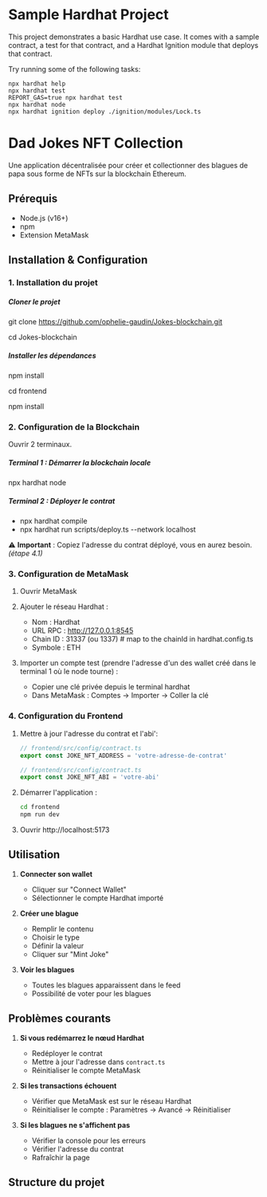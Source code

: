 # Sample Hardhat Project

This project demonstrates a basic Hardhat use case. It comes with a sample contract, a test for that contract, and a Hardhat Ignition module that deploys that contract.

Try running some of the following tasks:

```shell
npx hardhat help
npx hardhat test
REPORT_GAS=true npx hardhat test
npx hardhat node
npx hardhat ignition deploy ./ignition/modules/Lock.ts
```

# Dad Jokes NFT Collection

Une application décentralisée pour créer et collectionner des blagues de papa sous forme de NFTs sur la blockchain Ethereum.

## Prérequis

-   Node.js (v16+)
-   npm
-   Extension MetaMask

## Installation & Configuration

### 1. Installation du projet

##### Cloner le projet

git clone https://github.com/ophelie-gaudin/Jokes-blockchain.git

cd Jokes-blockchain

##### Installer les dépendances

npm install

cd frontend

npm install

### 2. Configuration de la Blockchain

Ouvrir 2 terminaux.

##### Terminal 1 : Démarrer la blockchain locale

npx hardhat node

##### Terminal 2 : Déployer le contrat

- npx hardhat compile
- npx hardhat run scripts/deploy.ts --network localhost


⚠️ **Important** : Copiez l'adresse du contrat déployé, vous en aurez besoin. _(étape 4.1)_

### 3. Configuration de MetaMask

1. Ouvrir MetaMask
2. Ajouter le réseau Hardhat :

    - Nom : Hardhat
    - URL RPC : http://127.0.0.1:8545
    - Chain ID : 31337 (ou 1337) # map to the chainId in hardhat.config.ts
    - Symbole : ETH

3. Importer un compte test (prendre l'adresse d'un des wallet créé dans le terminal 1 où le node tourne) :

    - Copier une clé privée depuis le terminal hardhat
    - Dans MetaMask : Comptes -> Importer -> Coller la clé

### 4. Configuration du Frontend

1. Mettre à jour l'adresse du contrat et l'abi':

    ```typescript
    // frontend/src/config/contract.ts
    export const JOKE_NFT_ADDRESS = 'votre-adresse-de-contrat'
    ```

    ```typescript
    // frontend/src/config/contract.ts
    export const JOKE_NFT_ABI = 'votre-abi'
    ```

2. Démarrer l'application :

    ```bash
    cd frontend
    npm run dev
    ```

3. Ouvrir http://localhost:5173

## Utilisation

1. **Connecter son wallet**

    - Cliquer sur "Connect Wallet"
    - Sélectionner le compte Hardhat importé

2. **Créer une blague**

    - Remplir le contenu
    - Choisir le type
    - Définir la valeur
    - Cliquer sur "Mint Joke"

3. **Voir les blagues**

    - Toutes les blagues apparaissent dans le feed
    - Possibilité de voter pour les blagues

## Problèmes courants

1. **Si vous redémarrez le nœud Hardhat**

    - Redéployer le contrat
    - Mettre à jour l'adresse dans `contract.ts`
    - Réinitialiser le compte MetaMask

2. **Si les transactions échouent**

    - Vérifier que MetaMask est sur le réseau Hardhat
    - Réinitialiser le compte : Paramètres -> Avancé -> Réinitialiser

3. **Si les blagues ne s'affichent pas**

    - Vérifier la console pour les erreurs
    - Vérifier l'adresse du contrat
    - Rafraîchir la page

## Structure du projet
